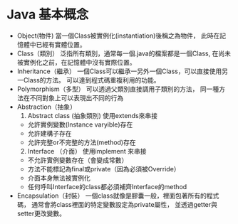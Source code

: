 # Java 基本概念
* Object(物件)
  當一個Class被實例化(instantiation)後稱之為物件，
  此時在記憶體中已經有實體位置。
* Class（類別）
  泛指所有類別，通常每一個.java的檔案都是一個Class,
  在尚未被實例化之前，在記憶體中沒有實際位置。
* Inheritance（繼承）
  一個Class可以繼承一另外一個Class，可以直接使用另一Class的方法。
  可以達到程式碼重複利用的功能。
* Polymorphism（多型）
  可以透過父類別直接調用子類別的方法，
  同一種方法在不同對象上可以表現出不同的行為
* Abstraction（抽象）
  1. Abstract class (抽象類別) 使用extends來串接
    * 允許實例變數(Instance varyible)存在
    * 允許建構子存在
    * 允許完整or不完整的方法(method)存在
  2. Interface （介面） 使用implement 來串接
    * 不允許實例變數存在（會變成常數）
    * 方法不能標記為final或private（因為必須被Override）
    * 介面本身無法被實例化
    * 任何呼叫Interface的class都必須補齊Interface的method
* Encapsulation（封裝）
  一個class就像是膠囊一般，裡面包著所有的程式碼，
  通常會將class裡面的特定變數設定為private屬性，
  並透過getter與setter更改變數。
